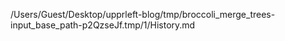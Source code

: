 /Users/Guest/Desktop/upprleft-blog/tmp/broccoli_merge_trees-input_base_path-p2QzseJf.tmp/1/History.md